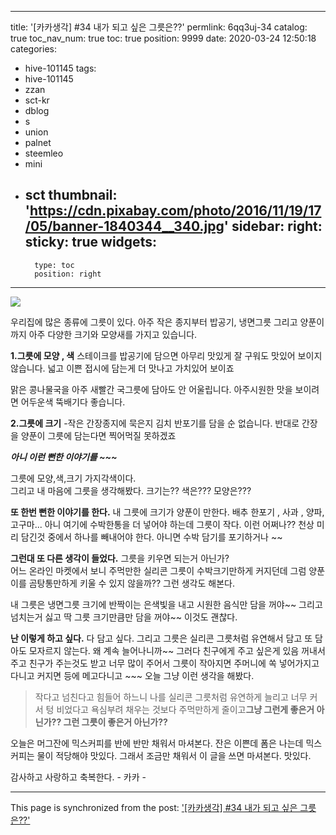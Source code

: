 
---
title: '[카카생각] #34 내가 되고 싶은 그릇은??'
permlink: 6qq3uj-34
catalog: true
toc_nav_num: true
toc: true
position: 9999
date: 2020-03-24 12:50:18
categories:
- hive-101145
tags:
- hive-101145
- zzan
- sct-kr
- dblog
- s
- union
- palnet
- steemleo
- mini
- sct
thumbnail: 'https://cdn.pixabay.com/photo/2016/11/19/17/05/banner-1840344__340.jpg'
sidebar:
    right:
        sticky: true
widgets:
    -
        type: toc
        position: right
---


![](https://cdn.pixabay.com/photo/2016/11/19/17/05/banner-1840344__340.jpg)

우리집에  많은 종류에 그릇이 있다. 
아주 작은 종지부터 밥공기, 냉면그릇 그리고 양푼이까지
아주 다양한 크기와 모양새를 가지고 있습니다. 

**1.그릇에 모양 , 색**
스테이크를 밥공기에 담으면 아무리 맛있게 잘 구워도 
맛있어 보이지 않습니다.   넓고 이쁜 접시에 담는게 더 
맛나고 가치있어 보이죠
 
맑은 콩나물국을  아주 새빨간 국그릇에 담아도 안 어울립니다.
아주시원한 맛을 보이려면 어두운색 뚝배기다 좋습니다.

**2.그릇에 크기**
-작은 간장종지에 묵은지 김치 반포기를 담을 순 없습니다.
반대로 간장을 양푼이 그릇에 담는다면 찍어먹질 못하겠죠

***아니 이런 뻔한 이야기를 ~~~***

그릇에 모양,색,크기 가지각색이다.   
그리고  내 마음에 그릇을 생각해봤다. 
크기는?? 색은??? 모양은???

**또 한번 뻔한 이야기를 한다.** 
내 그릇에 크기가 양푼이 만한다. 
배추 한포기 , 사과 , 양파, 고구마... 아니 여기에
수박한통을 더 넣어야 하는데 그릇이 작다. 
이런 어쩌나?? 천상 미리 담긴것 중에서 하나를
빼내어야 한다. 아니면 수박 담기를 포기하거나 ~~


**그런대 또 다른 생각이 들었다.**
그릇을 키우면 되는거 아닌가?  
어느 온라인 마켓에서 보니 주먹만한 실리콘 그릇이
수박크기만하게 커지던데 그럼 양푼이를 곰탕통만하게
키울 수 있지 않을까??  그런 생각도 해본다. 

내 그릇은 냉면그릇 크기에 반짝이는 은색빛을 내고
시원한 음식만 담을 꺼야~~ 그리고 넘치는거  싫고
딱 그릇 크기만큼만 담을 꺼야~~  이것도 괜찮다. 

**난 이렇게 하고 싶다.** 
다 담고 싶다.  그리고 그릇은 실리콘 그릇처럼 유연해서
담고 또 담아도 모자르지 않는다.  왜 계속 늘어나니까~~
그러다 친구에게 주고 싶은게 있음 꺼내서 주고 친구가 주는것도 받고
너무 많이 주어서 그릇이 작아지면 주머니에 쏙 넣어가지고 다니고
커지면 등에 메고다니고 ~~~ 오늘 그냥 이런 생각을 해봤다. 

>작다고 넘친다고 힘들어 하느니 나를 실리콘 그릇처럼  유연하게 늘리고 너무 커서 텅 비었다고 욕심부려 채우는 것보다 주먹만하게 줄이고**그냥 그런게 좋은거 아닌가??  그런 그릇이 좋은거 아닌가??**

오늘은 머그잔에 믹스커피를 반에 반만 채워서 마셔본다. 
잔은 이쁜데 폼은 나는데 믹스커피는 물이 적당해야 맛있다.
그래서 조금만 채워서 이 글을 쓰면 마셔본다. 맛있다.  

감사하고 사랑하고 축복한다. - 카카 -

- - -

This page is synchronized from the post: ['[카카생각] #34 내가 되고 싶은 그릇은??'](https://steemit.com/@kibumh/6qq3uj-34)
